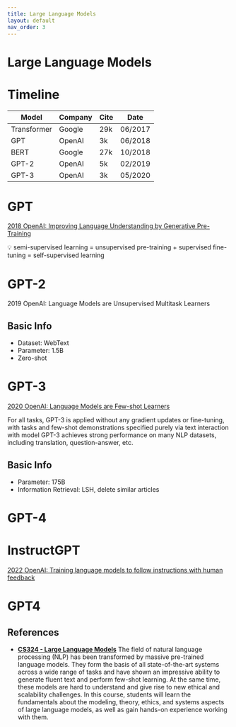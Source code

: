 ```yaml
---
title: Large Language Models
layout: default
nav_order: 3
---
```

# Large Language Models
# Timeline

| Model | Company | Cite | Date |
| --- | --- | --- | --- |
| Transformer | Google | 29k | 06/2017 |
| GPT | OpenAI | 3k | 06/2018 |
| BERT | Google | 27k | 10/2018 |
| GPT-2 | OpenAI | 5k | 02/2019 |
| GPT-3 | OpenAI | 3k | 05/2020 |


# GPT

[2018 OpenAI: Improving Language Understanding by Generative Pre-Training](https://cdn.openai.com/research-covers/language-unsupervised/language_understanding_paper.pdf)

<aside>
💡 semi-supervised learning = unsupervised pre-training + supervised fine-tuning = self-supervised learning

</aside>

# GPT-2

2019 OpenAI: Language Models are Unsupervised Multitask Learners

## Basic Info

- Dataset: WebText
- Parameter: 1.5B
- Zero-shot

# GPT-3

[2020 OpenAI: Language Models are Few-shot Learners](https://arxiv.org/pdf/2005.14165.pdf)

For all tasks, GPT-3 is applied without any gradient updates or fine-tuning, with tasks and few-shot demonstrations specified purely via text interaction with model GPT-3 achieves strong performance on many NLP datasets, including translation, question-answer, etc.

## Basic Info

- Parameter: 175B
- Information Retrieval: LSH, delete similar articles

# GPT-4

# InstructGPT

[2022 OpenAI: Training language models to follow instructions with human feedback](https://arxiv.org/abs/2203.02155)

# GPT4

## References
- **[CS324 - Large Language Models](https://stanford-cs324.github.io/winter2022/)**
The field of natural language processing (NLP) has been transformed by massive pre-trained language models. They form the basis of all state-of-the-art systems across a wide range of tasks and have shown an impressive ability to generate fluent text and perform few-shot learning. At the same time, these models are hard to understand and give rise to new ethical and scalability challenges. In this course, students will learn the fundamentals about the modeling, theory, ethics, and systems aspects of large language models, as well as gain hands-on experience working with them.
